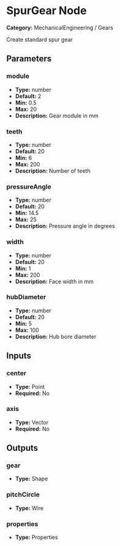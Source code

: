 
# SpurGear Node

**Category:** MechanicalEngineering / Gears

Create standard spur gear

## Parameters


### module
- **Type:** number
- **Default:** 2
- **Min:** 0.5
- **Max:** 20
- **Description:** Gear module in mm


### teeth
- **Type:** number
- **Default:** 20
- **Min:** 6
- **Max:** 200
- **Description:** Number of teeth


### pressureAngle
- **Type:** number
- **Default:** 20
- **Min:** 14.5
- **Max:** 25
- **Description:** Pressure angle in degrees


### width
- **Type:** number
- **Default:** 20
- **Min:** 1
- **Max:** 200
- **Description:** Face width in mm


### hubDiameter
- **Type:** number
- **Default:** 20
- **Min:** 5
- **Max:** 100
- **Description:** Hub bore diameter


## Inputs


### center
- **Type:** Point
- **Required:** No



### axis
- **Type:** Vector
- **Required:** No



## Outputs


### gear
- **Type:** Shape



### pitchCircle
- **Type:** Wire



### properties
- **Type:** Properties




